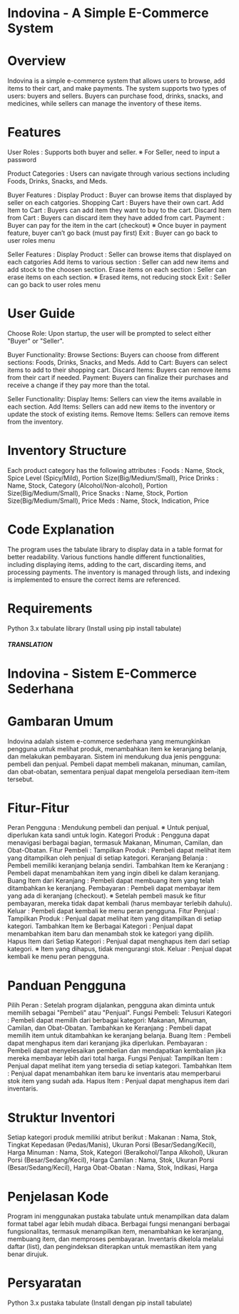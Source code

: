 # Indovina - A Simple E-Commerce System

# Overview
Indovina is a simple e-commerce system that allows users to browse, add items to their cart, and make payments. 
The system supports two types of users: buyers and sellers. 
Buyers can purchase food, drinks, snacks, and medicines, while sellers can manage the inventory of these items.

# Features
User Roles : Supports both buyer and seller.
※ For Seller, need to input a password

Product Categories : Users can navigate through various sections including Foods, Drinks, Snacks, and Meds.

Buyer Features :
Display Product : Buyer can browse items that displayed by seller on each catgories.
Shopping Cart : Buyers have their own cart.
Add Item to Cart : Buyers can add item they want to buy to the cart.
Discard Item from Cart : Buyers can discard item they have added from cart.
Payment : Buyer can pay for the item in the cart (checkout)
※ Once buyer in payment feature, buyer can’t go back (must pay first)
Exit : Buyer can go back to user roles menu

Seller Features : 
Display Product : Seller can browse items that displayed on each catgories
Add items to various section : Seller can add new items and add stock to the choosen section.
Erase items on each section : Seller can erase items on each section. 
 ※ Erased items, not reducing stock
Exit : Seller can go back to user roles menu

# User Guide
Choose Role: Upon startup, the user will be prompted to select either "Buyer" or "Seller".

Buyer Functionality:
Browse Sections: Buyers can choose from different sections: Foods, Drinks, Snacks, and Meds.
Add to Cart: Buyers can select items to add to their shopping cart.
Discard Items: Buyers can remove items from their cart if needed.
Payment: Buyers can finalize their purchases and receive a change if they pay more than the total.

Seller Functionality:
Display Items: Sellers can view the items available in each section.
Add Items: Sellers can add new items to the inventory or update the stock of existing items.
Remove Items: Sellers can remove items from the inventory.

# Inventory Structure
Each product category has the following attributes :
Foods : 
Name, Stock, Spice Level (Spicy/Mild), Portion Size(Big/Medium/Small), Price
Drinks : 
Name, Stock, Category (Alcohol/Non-alcohol), Portion Size(Big/Medium/Small), Price
Snacks : 
Name, Stock, Portion Size(Big/Medium/Small), Price
Meds : 
Name, Stock, Indication, Price

# Code Explanation
The program uses the tabulate library to display data in a table format for better readability.
Various functions handle different functionalities, including displaying items, adding to the cart, discarding items, and processing payments.
The inventory is managed through lists, and indexing is implemented to ensure the correct items are referenced.

# Requirements
Python 3.x
tabulate library (Install using pip install tabulate)

##### TRANSLATION #####

# Indovina - Sistem E-Commerce Sederhana

# Gambaran Umum
Indovina adalah sistem e-commerce sederhana yang memungkinkan pengguna untuk melihat produk, menambahkan item ke keranjang belanja, dan melakukan pembayaran. 
Sistem ini mendukung dua jenis pengguna: pembeli dan penjual. 
Pembeli dapat membeli makanan, minuman, camilan, dan obat-obatan, sementara penjual dapat mengelola persediaan item-item tersebut.

# Fitur-Fitur
Peran Pengguna : Mendukung pembeli dan penjual.
※ Untuk penjual, diperlukan kata sandi untuk login.
Kategori Produk : Pengguna dapat menavigasi berbagai bagian, termasuk Makanan, Minuman, Camilan, dan Obat-Obatan.
Fitur Pembeli :
Tampilkan Produk : Pembeli dapat melihat item yang ditampilkan oleh penjual di setiap kategori.
Keranjang Belanja : Pembeli memiliki keranjang belanja sendiri.
Tambahkan Item ke Keranjang : Pembeli dapat menambahkan item yang ingin dibeli ke dalam keranjang.
Buang Item dari Keranjang : Pembeli dapat membuang item yang telah ditambahkan ke keranjang.
Pembayaran : Pembeli dapat membayar item yang ada di keranjang (checkout).
※ Setelah pembeli masuk ke fitur pembayaran, mereka tidak dapat kembali (harus membayar terlebih dahulu).
Keluar : Pembeli dapat kembali ke menu peran pengguna.
Fitur Penjual :
Tampilkan Produk : Penjual dapat melihat item yang ditampilkan di setiap kategori.
Tambahkan Item ke Berbagai Kategori : Penjual dapat menambahkan item baru dan menambah stok ke kategori yang dipilih.
Hapus Item dari Setiap Kategori : Penjual dapat menghapus item dari setiap kategori.
※ Item yang dihapus, tidak mengurangi stok.
Keluar : Penjual dapat kembali ke menu peran pengguna.

# Panduan Pengguna
Pilih Peran : Setelah program dijalankan, pengguna akan diminta untuk memilih sebagai "Pembeli" atau "Penjual".
Fungsi Pembeli:
Telusuri Kategori : Pembeli dapat memilih dari berbagai kategori: Makanan, Minuman, Camilan, dan Obat-Obatan.
Tambahkan ke Keranjang : Pembeli dapat memilih item untuk ditambahkan ke keranjang belanja.
Buang Item : Pembeli dapat menghapus item dari keranjang jika diperlukan.
Pembayaran : Pembeli dapat menyelesaikan pembelian dan mendapatkan kembalian jika mereka membayar lebih dari total harga.
Fungsi Penjual:
Tampilkan Item : Penjual dapat melihat item yang tersedia di setiap kategori.
Tambahkan Item : Penjual dapat menambahkan item baru ke inventaris atau memperbarui stok item yang sudah ada.
Hapus Item : Penjual dapat menghapus item dari inventaris.

# Struktur Inventori
Setiap kategori produk memiliki atribut berikut :
Makanan :
Nama, Stok, Tingkat Kepedasan (Pedas/Manis), Ukuran Porsi (Besar/Sedang/Kecil), Harga
Minuman :
Nama, Stok, Kategori (Beralkohol/Tanpa Alkohol), Ukuran Porsi (Besar/Sedang/Kecil), Harga
Camilan :
Nama, Stok, Ukuran Porsi (Besar/Sedang/Kecil), Harga
Obat-Obatan :
Nama, Stok, Indikasi, Harga

# Penjelasan Kode
Program ini menggunakan pustaka tabulate untuk menampilkan data dalam format tabel agar lebih mudah dibaca.
Berbagai fungsi menangani berbagai fungsionalitas, termasuk menampilkan item, menambahkan ke keranjang, membuang item, dan memproses pembayaran.
Inventaris dikelola melalui daftar (list), dan pengindeksan diterapkan untuk memastikan item yang benar dirujuk.

# Persyaratan
Python 3.x
pustaka tabulate (Install dengan pip install tabulate)
